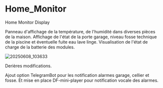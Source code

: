 # Home_Monitor
Home Monitor Display

Panneau d'affichage de la température, de l'humidité dans diverses pièces de la maison.
Affichage de l'état de la porte garage, niveau fosse technique de la piscine et éventuelle fuite eau lave linge.
Visualisation de l'état de charge de la batterie des modules.

![20250608_103633](https://github.com/user-attachments/assets/07bc1e36-41d7-480f-b18b-f5ffb69f3f85)

Derières modifications.

Ajout option TelegramBot pour les notification alarmes garage, cellier et fosse.
Et mise en place DF-mini-player pour notification vocale des alarmes.

